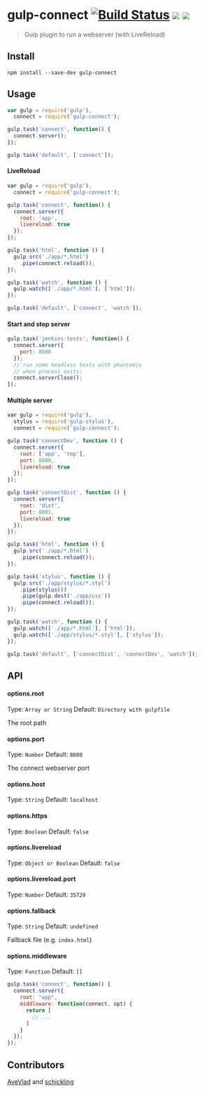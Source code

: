 gulp-connect [![Build Status](http://img.shields.io/travis/AveVlad/gulp-connect.svg?style=flat)](https://travis-ci.org/AveVlad/gulp-connect) [![](http://img.shields.io/npm/dm/gulp-connect.svg?style=flat)](https://www.npmjs.org/package/gulp-connect) [![](http://img.shields.io/npm/v/gulp-connect.svg?style=flat)](https://www.npmjs.org/package/gulp-connect)
==============

> Gulp plugin to run a webserver (with LiveReload)


## Install

```
npm install --save-dev gulp-connect
```

## Usage

```js
var gulp = require('gulp'),
  connect = require('gulp-connect');

gulp.task('connect', function() {
  connect.server();
});

gulp.task('default', ['connect']);
```

#### LiveReload
```js
var gulp = require('gulp'),
  connect = require('gulp-connect');

gulp.task('connect', function() {
  connect.server({
    root: 'app',
    livereload: true
  });
});

gulp.task('html', function () {
  gulp.src('./app/*.html')
    .pipe(connect.reload());
});

gulp.task('watch', function () {
  gulp.watch(['./app/*.html'], ['html']);
});

gulp.task('default', ['connect', 'watch']);
```


#### Start and stop server

```js
gulp.task('jenkins-tests', function() {
  connect.server({
    port: 8888
  });
  // run some headless tests with phantomjs
  // when process exits:
  connect.serverClose();
});
```


#### Multiple server

```js
var gulp = require('gulp'),
  stylus = require('gulp-stylus'),
  connect = require('gulp-connect');

gulp.task('connectDev', function () {
  connect.server({
    root: ['app', 'tmp'],
    port: 8000,
    livereload: true
  });
});

gulp.task('connectDist', function () {
  connect.server({
    root: 'dist',
    port: 8001,
    livereload: true
  });
});

gulp.task('html', function () {
  gulp.src('./app/*.html')
    .pipe(connect.reload());
});

gulp.task('stylus', function () {
  gulp.src('./app/stylus/*.styl')
    .pipe(stylus())
    .pipe(gulp.dest('./app/css'))
    .pipe(connect.reload());
});

gulp.task('watch', function () {
  gulp.watch(['./app/*.html'], ['html']);
  gulp.watch(['./app/stylus/*.styl'], ['stylus']);
});

gulp.task('default', ['connectDist', 'connectDev', 'watch']);

```

## API

#### options.root

Type: `Array or String`
Default: `Directory with gulpfile`

The root path

#### options.port

Type: `Number`
Default: `8080`

The connect webserver port

#### options.host

Type: `String`
Default: `localhost`

#### options.https

Type: `Boolean`
Default: `false`

#### options.livereload

Type: `Object or Boolean`
Default: `false`

#### options.livereload.port

Type: `Number`
Default: `35729`

#### options.fallback

Type: `String`
Default: `undefined`

Fallback file (e.g. `index.html`)

#### options.middleware

Type: `Function`
Default: `[]`

```js
gulp.task('connect', function() {
  connect.server({
    root: "app",
    middleware: function(connect, opt) {
      return [
        // ...
      ]
    }
  });
});
```

## Contributors

[AveVlad](https://github.com/AveVlad) and [schickling](https://github.com/schickling)
